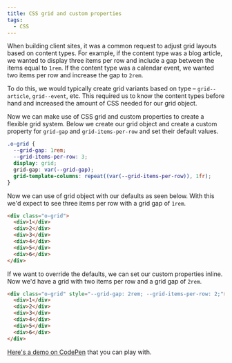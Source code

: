 ```yaml
---
title: CSS grid and custom properties
tags:
  - CSS
---
```

When building client sites, it was a common request to adjust grid layouts based on content types. For example, if the content type was a blog article, we wanted to display three items per row and include a gap between the items equal to `1rem`. If the content type was a calendar event, we wanted two items per row and increase the gap to `2rem`.

To do this, we would typically create grid variants based on type – `grid--article`, `grid--event`, etc. This required us to know the content types before hand and increased the amount of CSS needed for our grid object.

Now we can make use of CSS grid and custom properties to create a flexible grid system. Below we create our grid object and create a custom property for `grid-gap` and `grid-items-per-row` and set their default values.

```css
.o-grid {
  --grid-gap: 1rem;
  --grid-items-per-row: 3;
  display: grid;
  grid-gap: var(--grid-gap);
  grid-template-columns: repeat((var(--grid-items-per-row)), 1fr);
}
```

Now we can use of grid object with our defaults as seen below. With this we'd expect to see three items per row with a grid gap of `1rem`.

```html
<div class="o-grid">
  <div>1</div>
  <div>2</div>
  <div>3</div>
  <div>4</div>
  <div>5</div>
  <div>6</div>
</div>
```

If we want to override the defaults, we can set our custom properties inline. Now we'd have a grid with two items per row and a grid gap of `2rem`.

```html
<div class="o-grid" style="--grid-gap: 2rem; --grid-items-per-row: 2;">
  <div>1</div>
  <div>2</div>
  <div>3</div>
  <div>4</div>
  <div>5</div>
  <div>6</div>
</div>
```

[Here's a demo on CodePen](https://codepen.io/alexcarpenter/pen/Vwwgywd) that you can play with.
